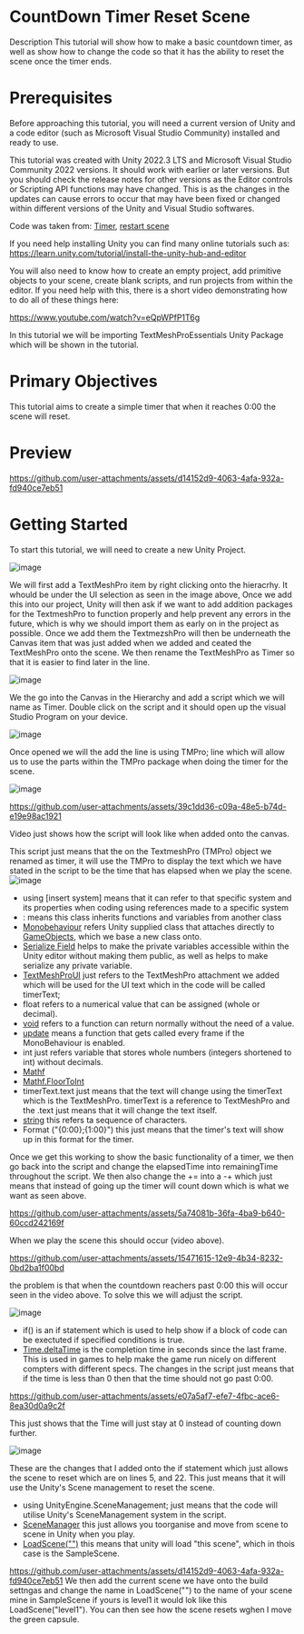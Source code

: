 # CountDown Timer Reset Scene
Description
This tutorial will show how to make a basic countdown timer, as well as show how to change the code so that it has the ability to reset the scene once the timer ends.

# Prerequisites
Before approaching this tutorial, you will need a current version of Unity and a code editor (such as Microsoft Visual Studio Community) installed and ready to use.

This tutorial was created with Unity 2022.3 LTS and Microsoft Visual Studio Community 2022 versions. It should work with earlier or later versions. But you should check the release notes for other versions as the Editor controls or Scripting API functions may have changed. This is as the changes in the updates can cause errors to occur that may have been fixed or changed within different versions of the Unity and Visual Studio softwares.

Code was taken from:
[Timer](https://www.youtube.com/watch?v=POq1i8FyRyQ), [restart scene](https://discussions.unity.com/t/how-to-restart-scene-properly/118396/3)

If you need help installing Unity you can find many online tutorials such as: https://learn.unity.com/tutorial/install-the-unity-hub-and-editor

You will also need to know how to create an empty project, add primitive objects to your scene, create blank scripts, and run projects from within the editor. If you need help with this, there is a short video demonstrating how to do all of these things here:

https://www.youtube.com/watch?v=eQpWPfP1T6g

In this tutorial we will be importing TextMeshProEssentials Unity Package which will be shown in the tutorial.

# Primary Objectives
This tutorial aims to create a simple timer that when it reaches 0:00 the scene will reset.

# Preview

https://github.com/user-attachments/assets/d14152d9-4063-4afa-932a-fd940ce7eb51

# Getting Started
To start this tutorial, we will need to create a new Unity Project.

![image](https://github.com/user-attachments/assets/2b494d4b-da21-495e-8f42-6b9be4f2bc62)

We will first add a TextMeshPro item by right clicking onto the hieracrhy. It whould be under the UI selection as seen in the image above, Once we add this into our project, Unity will then ask if we want to add addition packages for the TextmeshPro to function properly and help prevent any errors in the future, which is why we should import them as early on in the project as possible. Once we add them the TextmezshPro will then be underneath the Canvas item that was just added when we added and ceated the TextMeshPro onto the scene. We then rename the TextMeshPro as Timer so that it is easier to find later in the line. 

![image](https://github.com/user-attachments/assets/2d1012dd-3bb7-4694-b132-9cac0eec3fed)

We the go into the Canvas in the Hierarchy and add a script which we will name as Timer. Double click on the script and it should open up the visual Studio Program on your device.

![image](https://github.com/user-attachments/assets/28b475ab-b057-4cce-b506-77a19d8212b5)

Once opened we will the add the line is using TMPro; line which will allow us to use the parts within the TMPro package when doing the timer for the scene.

![image](https://github.com/user-attachments/assets/886aa93f-0c6f-4929-be44-1ac001484840)



https://github.com/user-attachments/assets/39c1dd36-c09a-48e5-b74d-e19e98ac1921

Video just shows how the script will look like when added onto the canvas.

This script just means that the on the TextmeshPro (TMPro) object we renamed as timer, it will use the TMPro to display the text which we have stated in the script to be the time that has elapsed when we play the scene.
![image](https://github.com/user-attachments/assets/90d67810-2dd9-4418-9a41-d27248cfbd4c)
-  using [insert system] means that it can refer to that specific system and its properties when coding using references made to a specific system
-  : means this class inherits functions and variables from another class
-  [Monobehaviour](https://docs.unity3d.com/ScriptReference/MonoBehaviour.html) refers Unity supplied class that attaches directly to [GameObjects](https://docs.unity3d.com/ScriptReference/GameObject.html), which we base a new class onto.
-  [Serialize Field](https://docs.unity3d.com/ScriptReference/SerializeField.html) helps to make the private variables accessible within the Unity editor without making them public, as well as helps to make serialize any private variable.
-  [TextMeshProUI]() just refers to the TextMeshPro attachment we added which will be used for the UI text which in the code will be called timerText;
-  float refers to a numerical value that can be assigned (whole or decimal).
-  [void](https://discussions.unity.com/t/what-does-void-mean-when-in-front-of/23128) refers to a function can return normally without the need of a value.
-  [update](https://docs.unity3d.com/ScriptReference/PlayerLoop.Update.html) means a function that gets called every frame if the MonoBehaviour is enabled.
-  int just refers variable that stores whole numbers (integers shortened to int) without decimals.
-  [Mathf](https://docs.unity3d.com/6000.0/Documentation/ScriptReference/Mathf.html)
-  [Mathf.FloorToInt](https://docs.unity3d.com/6000.0/Documentation/ScriptReference/Mathf.FloorToInt.html)
-  timerText.text just means that the text will change using the timerText which is the TextMeshPro. timerText is a reference to TextMeshPro and the .text just means that it will change the text itself.
-  [string](https://docs.unity3d.com/560/Documentation/ScriptReference/String.html) this refers ta sequence of characters.
-  Format ("{0:00};{1:00}") this just means that the timer's text will show up in this format for the timer.


Once we get this working to show the basic functionality of a timer, we then go back into the script and change the elapsedTime into remainingTime throughout the script. We then also change the += into a -+ which just means that instead of going up the timer will count down which is what we want as seen above.

https://github.com/user-attachments/assets/5a74081b-36fa-4ba9-b640-60ccd242169f

When we play the scene this should occur (video above).

https://github.com/user-attachments/assets/15471615-12e9-4b34-8232-0bd2ba1f00bd

the problem is that when the countdown reachers past 0:00 this will occur seen in the video above. To solve this we will adjust the script.

![image](https://github.com/user-attachments/assets/f098f676-be40-42a1-bf08-b214d9c19adb)
- if() is an if statement which is used to help show if a block of code can be exectuted if specified conditions is true.
- [Time.deltaTime](https://docs.unity3d.com/6000.0/Documentation/ScriptReference/Time-deltaTime.html) is the completion time in seconds since the last frame. This is used in games to help make the game run nicely on different compters with different specs.
The changes in the script just means that if the time is less than 0 then that the time should not go past 0:00.


https://github.com/user-attachments/assets/e07a5af7-efe7-4fbc-ace6-8ea30d0a9c2f

This just shows that the Time will just stay at 0 instead of counting down further.

![image](https://github.com/user-attachments/assets/aeb08fc8-b67d-4d60-ba51-fda3cd05a9cf)

These are the changes that I added onto the if statement which just allows the scene to reset which are on lines 5, and 22. This just means that it will use the Unity's Scene management to reset the scene.
- using UnityEngine.SceneManagement; just means that the code will utilise Unity's SceneManagement system in the script.
- [SceneManager](https://docs.unity3d.com/6000.0/Documentation/ScriptReference/SceneManagement.SceneManager.html) this just allows you toorganise and move from scene to scene in Unity when you play.
- [LoadScene("")](https://docs.unity3d.com/6000.0/Documentation/ScriptReference/SceneManagement.SceneManager.LoadScene.html) this means that unity will load "this scene", which in thois case is the SampleScene.

https://github.com/user-attachments/assets/d14152d9-4063-4afa-932a-fd940ce7eb51
We then add the current scene we have onto the build settngas and change the name in LoadScene("") to the name of your scene mine in SampleScene if yours is level1 it would lok like this LoadScene("level1"). You can then see how the scene resets wghen I move the green capsule.
